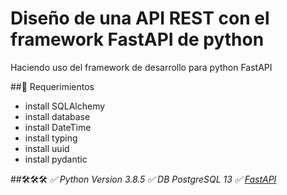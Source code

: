 # Diseño de una API REST con el framework FastAPI de python

Haciendo uso del framework de desarrollo para python FastAPI

##📌 Requerimientos

* install SQLAlchemy
* install database
* install DateTime
* install typing
* install uuid
* install pydantic

##🛠️🛠️🛠️
_✅ Python Version 3.8.5_
_✅ DB PostgreSQL 13_
_✅ [FastAPI](FastAPIfastapi.tiangolo.com)_

